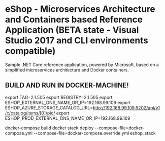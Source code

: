 # eShop - Microservices Architecture and Containers based Reference Application (**BETA state** - Visual Studio 2017 and CLI environments compatible)
Sample .NET Core reference application, powered by Microsoft, based on a simplified microservices architecture and Docker containers.

## BUILD AND RUN IN DOCKER-MACHINE!
export TAG=2.1.505
export REGISTRY=2.1.505
export ESHOP_EXTERNAL_DNS_NAME_OR_IP=192.168.99.109
export ESHOP_AZURE_STORAGE_CATALOG_URL=http://192.168.99.109:5202/api/v1/c/catalog/items/[0]/pic/
export ESHOP_PROD_EXTERNAL_DNS_NAME_OR_IP=192.168.99.109

docker-compose build
docker stack deploy  --compose-file=docker-compose.yml --compose-file=docker-compose.override.yml eshop_stack

